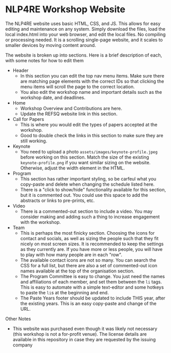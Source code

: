 # NLP4RE Workshop Website

The NLP4RE website uses basic HTML, CSS, and JS. This allows for easy editing and maintenance on any system. Simply download the files, load the local index.html into your web browser, and edit the local files. No compiling or processing needed. It is a scrolling single-page website, and it scales to smaller devices by moving content around.

The website is broken up into sections. Here is a brief description of each, with some notes for how to edit them
- Header
  - In this section you can edit the top nav menu items. Make sure there are matching page elements with the correct IDs so that clicking the menu items will scroll the page to the correct location.
  - You also edit the workshop name and important details such as the workshop date, and deadlines.
- Home
  - Workshop Overview and Contributions are here.
  - Update the REFSQ website link in this section.
- Call for Papers
  - This is where you would edit the types of papers accepted at the workshop.
  - Good to double check the links in this section to make sure they are still working.
- Keynote
  - You need to upload a photo `assets/images/keynote-profile.jpeg` before working on this section. Match the size of the existing `keynote-profile.png` if you want similar sizing on the website. Otherwise, adjust the width element in the HTML.
- Program
  - This section has rather important styling, so be carfeul what you copy-paste and delete when changing the schedule listed here.
  - There is a "click to show/hide" functionality available for this section, but it is commented out. You could use this space to add the abstracts or links to pre-prints, etc.
- Video
  - There is a commented-out section to include a video. You may consider making and adding such a thing to increase engagement with the workshop.
- Team
  - This is perhaps the most finicky section. Choosing the icons for contact and socials, as well as sizing the people such that they fit nicely on most screen sizes. It is recommended to keep the settings as they currently are. If you have more or less people, you will have to play with how many people are in each "row".
  - The available contact icons are not so many. You can search the CSS for a full list, but there are also a set of commented-out icon names available at the top of the organisation section.
  - The Program Committee is easy to change. You just need the names and affiliations of each member, and set them between the `li` tags. This is easy to automate with a simple text-editor and some hotkeys to paste the `li`s at the beginning and end.
  - The Paste Years footer should be updated to include THIS year, after the existing years. This is an easy copy-paste and change of the URL.

Other Notes
- This website was purchased even though it was likely not necessary (this workshop is not a for-profit venue). The license details are available in this repository in case they are requested by the issuing company
